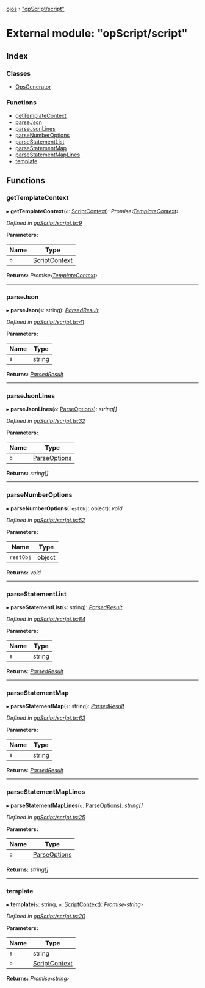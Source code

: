 [ojos](../README.md) › ["opScript/script"](_opscript_script_.md)

# External module: "opScript/script"

## Index

### Classes

* [OpsGenerator](../classes/_opscript_script_.opsgenerator.md)

### Functions

* [getTemplateContext](_opscript_script_.md#gettemplatecontext)
* [parseJson](_opscript_script_.md#parsejson)
* [parseJsonLines](_opscript_script_.md#parsejsonlines)
* [parseNumberOptions](_opscript_script_.md#parsenumberoptions)
* [parseStatementList](_opscript_script_.md#parsestatementlist)
* [parseStatementMap](_opscript_script_.md#parsestatementmap)
* [parseStatementMapLines](_opscript_script_.md#parsestatementmaplines)
* [template](_opscript_script_.md#template)

## Functions

###  getTemplateContext

▸ **getTemplateContext**(`o`: [ScriptContext](../interfaces/_opscript_types_.scriptcontext.md)): *Promise‹[TemplateContext](../interfaces/_opscript_types_.templatecontext.md)›*

*Defined in [opScript/script.ts:9](https://github.com/cancerberoSgx/mirada/blob/3544b58/ojos/src/opScript/script.ts#L9)*

**Parameters:**

Name | Type |
------ | ------ |
`o` | [ScriptContext](../interfaces/_opscript_types_.scriptcontext.md) |

**Returns:** *Promise‹[TemplateContext](../interfaces/_opscript_types_.templatecontext.md)›*

___

###  parseJson

▸ **parseJson**(`s`: string): *[ParsedResult](_opscript_types_.md#parsedresult)*

*Defined in [opScript/script.ts:41](https://github.com/cancerberoSgx/mirada/blob/3544b58/ojos/src/opScript/script.ts#L41)*

**Parameters:**

Name | Type |
------ | ------ |
`s` | string |

**Returns:** *[ParsedResult](_opscript_types_.md#parsedresult)*

___

###  parseJsonLines

▸ **parseJsonLines**(`o`: [ParseOptions](../interfaces/_opscript_types_.parseoptions.md)): *string[]*

*Defined in [opScript/script.ts:32](https://github.com/cancerberoSgx/mirada/blob/3544b58/ojos/src/opScript/script.ts#L32)*

**Parameters:**

Name | Type |
------ | ------ |
`o` | [ParseOptions](../interfaces/_opscript_types_.parseoptions.md) |

**Returns:** *string[]*

___

###  parseNumberOptions

▸ **parseNumberOptions**(`restObj`: object): *void*

*Defined in [opScript/script.ts:52](https://github.com/cancerberoSgx/mirada/blob/3544b58/ojos/src/opScript/script.ts#L52)*

**Parameters:**

Name | Type |
------ | ------ |
`restObj` | object |

**Returns:** *void*

___

###  parseStatementList

▸ **parseStatementList**(`s`: string): *[ParsedResult](_opscript_types_.md#parsedresult)*

*Defined in [opScript/script.ts:84](https://github.com/cancerberoSgx/mirada/blob/3544b58/ojos/src/opScript/script.ts#L84)*

**Parameters:**

Name | Type |
------ | ------ |
`s` | string |

**Returns:** *[ParsedResult](_opscript_types_.md#parsedresult)*

___

###  parseStatementMap

▸ **parseStatementMap**(`s`: string): *[ParsedResult](_opscript_types_.md#parsedresult)*

*Defined in [opScript/script.ts:63](https://github.com/cancerberoSgx/mirada/blob/3544b58/ojos/src/opScript/script.ts#L63)*

**Parameters:**

Name | Type |
------ | ------ |
`s` | string |

**Returns:** *[ParsedResult](_opscript_types_.md#parsedresult)*

___

###  parseStatementMapLines

▸ **parseStatementMapLines**(`o`: [ParseOptions](../interfaces/_opscript_types_.parseoptions.md)): *string[]*

*Defined in [opScript/script.ts:25](https://github.com/cancerberoSgx/mirada/blob/3544b58/ojos/src/opScript/script.ts#L25)*

**Parameters:**

Name | Type |
------ | ------ |
`o` | [ParseOptions](../interfaces/_opscript_types_.parseoptions.md) |

**Returns:** *string[]*

___

###  template

▸ **template**(`s`: string, `o`: [ScriptContext](../interfaces/_opscript_types_.scriptcontext.md)): *Promise‹string›*

*Defined in [opScript/script.ts:20](https://github.com/cancerberoSgx/mirada/blob/3544b58/ojos/src/opScript/script.ts#L20)*

**Parameters:**

Name | Type |
------ | ------ |
`s` | string |
`o` | [ScriptContext](../interfaces/_opscript_types_.scriptcontext.md) |

**Returns:** *Promise‹string›*
